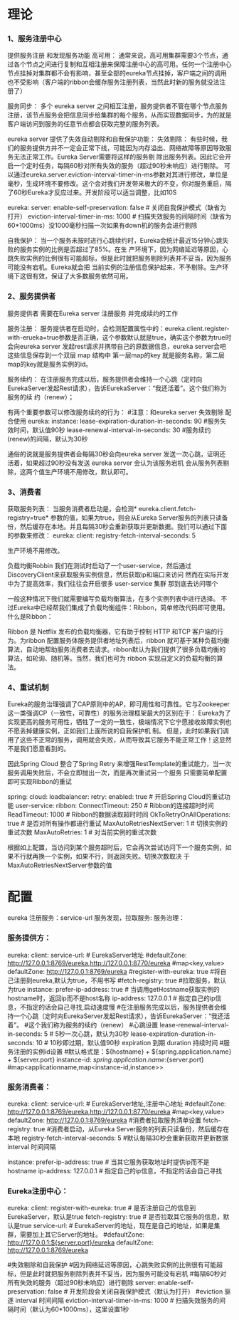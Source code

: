 # 理论

### 1、服务注册中心


提供服务注册 和发现服务功能
高可用：
通常来说，高可用集群需要3个节点，通过各个节点之间进行复制和互相注册来保障注册中心的高可用。任何一个注册中心节点挂掉对集群都不会有影响，甚至全部的eureka节点挂掉，客户端之间的调用也不受影响（客户端的ribbon会缓存服务注册列表，当然此时新的服务就没法注册了）

服务同步：
多个 eureka server 之间相互注册，服务提供者不管在哪个节点服务注册，该节点服务会把信息同步给集群的每个服务，从而实现数据同步，为的就是客户端访问到服务的任意节点都会获取完整的服务列表。

eureka server 提供了失效自动剔除和自我保护功能：
失效剔除：
有些时候，我们的服务提供方并不一定会正常下线，可能因为内存溢出、网络故障等原因导致服务无法正常工作。Eureka Server需要将这样的服务剔
除出服务列表。因此它会开启一个定时任务，每隔60秒对所有失效的服务（超过90秒未响应）进行剔除。
可以通过eureka.server.eviction-interval-timer-in-ms参数对其进行修改，单位是毫秒，生成环境不要修改。这个会对我们开发带来极大的不变，你对服务重启，隔了60秒Eureka才反应过来。开发阶段可以适当调整，比如10S

eureka:
server:
enable-self-preservation: false # 关闭自我保护模式（缺省为打开）
eviction-interval-timer-in-ms: 1000 # 扫描失效服务的间隔时间（缺省为60*1000ms）没1000毫秒扫描一次如果有down机的服务会进行剔除

自我保护：
当一个服务未按时进行心跳续约时，Eureka会统计最近15分钟心跳失败的服务实例的比例是否超过了85%。在生
产环境下，因为网络延迟等原因，心跳失败实例的比例很有可能超标，但是此时就把服务剔除列表并不妥当，因为服务可能没有宕机。Eureka就会把
当前实例的注册信息保护起来，不予剔除。生产环境下这很有效，保证了大多数服务依然可用。



### 2、服务提供者


服务提供者 需要在Eureka server 注册服务 并完成续约的工作

服务注册：
服务提供者在启动时，会检测配置属性中的：eureka.client.register-with-erueka=true参数是否正确，这个参数默认就是true，确实这个参数为true时会向eureka server 发起rest请求并携带自己的原数据信息，eureka server会吧这些信息保存到一个双层 map 结构中 第一层map的key 就是服务名称，第二层map的key就是服务实例的id。

服务续约：
在注册服务完成以后，服务提供者会维持一个心跳（定时向EurekaServer发起Rest请求），告诉EurekaServer：“我还活着”。这个我们称为服务的续
约（renew）；

有两个重要参数可以修改服务续约的行为： #注意：和eureka server 失效剔除 配合使用
eureka:
instance:
lease-expiration-duration-in-seconds: 90 #服务失效时间，默认值90秒
lease-renewal-interval-in-seconds: 30 #服务续约(renew)的间隔，默认为30秒

通俗的说就是服务提供者会每隔30秒会向eureka server 发送一次心跳，证明还活着，如果超过90秒没有发送 eureka server 会认为该服务宕机 会从服务列表剔除，这两个值生产环境不用修改，默认即可。



### 3、消费者


获取服务列表：
当服务消费者启动是，会检测* eureka.client.fetch-registry=true* 参数的值，如果为true，则会从Eureka Server服务的列表只读备份，然后缓存在本地。并且每隔30秒会重新获取并更新数据。我们可以通过下面的参数来修改：
eureka:
client:
registry-fetch-interval-seconds: 5

生产环境不用修改。

负载均衡Robbin
我们在测试时启动了一个user-service，然后通过DiscoveryClient来获取服务实例信息，然后获取ip和端口来访问
然而在实际开发中为了提高效率，我们往往会开启很多 user-service 集群 那到底去访问哪个

一般这种情况下我们就需要编写负载均衡算法，在多个实例列表中进行选择。
不过Eureka中已经帮我们集成了负载均衡组件：Ribbon，简单修改代码即可使用。
什么是Ribbon：

Ribbon 是 Netflix 发布的负载均衡器，它有助于控制 HTTP 和TCP 客户端的行为。为ribbon 配置服务体服务提供者地址列表后，ribbon 就可基于某种负载均衡算法，自动地帮助服务消费者去请求。ribbon默认为我们提供了很多负载均衡的算法，如轮询、随机等。当然，我们也可为 ribbon 实现自定义的负载均衡的算法。



### 4、重试机制


Eureka的服务治理强调了CAP原则中的AP，即可用性和可靠性。它与Zookeeper这一类强调CP（一致性，可靠性）的服务治理框架最大的区别在于：
Eureka为了实现更高的服务可用性，牺牲了一定的一致性，极端情况下它宁愿接收故障实例也不愿丢掉健康实例，正如我们上面所说的自我保护机
制。
但是，此时如果我们调用了这些不正常的服务，调用就会失败，从而导致其它服务不能正常工作！这显然不是我们愿意看到的。

因此Spring Cloud 整合了Spring Retry 来增强RestTemplate的重试能力，当一次服务调用失败后，不会立即抛出一次，而是再次重试另一个服务
只需要简单配置即可实现Ribbon的重试

spring:
cloud:
loadbalancer:
retry:
enabled: true # 开启Spring Cloud的重试功能
user-service:
ribbon:
ConnectTimeout: 250 # Ribbon的连接超时时间
ReadTimeout: 1000 # Ribbon的数据读取超时时间
OkToRetryOnAllOperations: true # 是否对所有操作都进行重试
MaxAutoRetriesNextServer: 1 # 切换实例的重试次数
MaxAutoRetries: 1 # 对当前实例的重试次数

根据如上配置，当访问到某个服务超时后，它会再次尝试访问下一个服务实例，如果不行就再换一个实例，如果不行，则返回失败。切换次数取决
于MaxAutoRetriesNextServer参数的值

# 配置


eureka
注册服务：service-url
服务发现，拉取服务:
服务治理：



### 服务提供方：


eureka:
  client:
    service-url:  # EurekaServer地址
      \#defaultZone: http://127.0.0.1:8769/eureka,http://127.0.0.1:8770/eureka  #map<key,value>
      defaultZone: http://127.0.0.1:8769/eureka
    \#register-with-eureka: true #将自己注册到eureka,默认为true，不用书写
    \#fetch-registry: true #拉取服务，默认为true
  instance:
    prefer-ip-address: true  # 当调用getHostname获取实例的hostname时，返回ip而不是host名称
    ip-address: 127.0.0.1 # 指定自己的ip信息，不指定的话会自己寻找,启动速度慢
    \#在注册服务完成以后，服务提供者会维持一个心跳（定时向EurekaServer发起Rest请求），告诉EurekaServer：“我还活着”。
    \#这个我们称为服务的续约（renew）
    \#心跳设置
    lease-renewal-interval-in-seconds: 5 # 5秒一次心跳，默认为30秒
    lease-expiration-duration-in-seconds: 10 # 10秒即过期，默认值90秒   expiration 到期  duration 持续时间
    \#服务注册的实例id设置
    \#默认格式是：${hostname} + ${spring.application.name} + ${server.port}
    instance-id: ${spring.application.name}:${server.port} #map<applicationname,map<instance-id,instance>>



### 服务消费者：


eureka:
  client:
    service-url:  # EurekaServer地址,注册中心地址
      \#defaultZone: http://127.0.0.1:8769/eureka,http://127.0.0.1:8770/eureka  #map<key,value>
      defaultZone: http://127.0.0.1:8769/eureka
    \#消费者拉取服务清单设置
    fetch-registry: true #消费者启动，从Eureka Server服务的列表只读备份，然后缓存在本地
    registry-fetch-interval-seconds: 5 #默认每隔30秒会重新获取并更新数据    interval 时间间隔

  instance:
    prefer-ip-address: true # 当其它服务获取地址时提供ip而不是hostname
    ip-address: 127.0.0.1 # 指定自己的ip信息，不指定的话会自己寻找



### Eureka注册中心：


eureka:
  client:
    register-with-eureka: true # 是否注册自己的信息到EurekaServer，默认是true
    fetch-registry: true # 是否拉取其它服务的信息，默认是true
    service-url: # EurekaServer的地址，现在是自己的地址，如果是集群，需要加上其它Server的地址。
      \#defaultZone: http://127.0.0.1:${server.port}/eureka
      defaultZone: http://127.0.0.1:8769/eureka

  \#失效剔除和自我保护
  \#因为网络延迟等原因，心跳失败实例的比例很有可能超标，但是此时就把服务剔除列表并不妥当，因为服务可能没有宕机
  \#每隔60秒对所有失效的服务（超过90秒未响应）进行剔除
  server:
    enable-self-preservation: false # 开发阶段会关闭自我保护模式（默认为打开）
    \#eviction 驱逐 interval 时间间隔
    eviction-interval-timer-in-ms: 1000 # 扫描失效服务的间隔时间（默认为60*1000ms），这里设置1秒